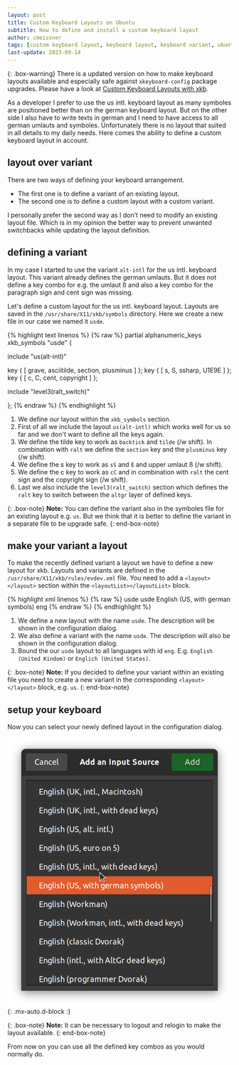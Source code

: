 ```yaml
---
layout: post
title: Custom Keyboard Layouts on Ubuntu
subtitle: How to define and install a custom keyboard layout
author: cmeissner
tags: [custom keyboard layout, keyboard layout, keyboard variant, ubuntu]
last-update: 2023-09-14
---
```


{: .box-warning}
There is a updated version on how to make keyboard layouts available and especially safe against `xkeyboard-config` package upgrades.
Please have a look at [Custom Keyboard Layouts with xkb](../2023-09-25-custom-keyboard-layouts-with-xkb).

As a developer I prefer to use the us intl. keyboard layout as many symboles are positioned better than on the german keyboard layout.
But on the other side I also have to write texts in german and I need to have access to all german umlauts and symboles. Unfortunately there is no layout that suited in all details to my daily needs. Here comes the ability to define a custom keyboard layout in account.

## layout over variant

There are two ways of defining your keyboard arrangement.

* The first one is to define a variant of an existing layout.
* The second one is to define a custom layout with a custom variant.

I personally prefer the second way as I don't need to modify an existing layout file. Which is in my opinion the better way to prevent unwanted switchbacks while updating the layout definition.

## defining a variant

In my case I started to use the variant `alt-intl` for the us intl. keyboard layout. This variant already defines the german umlauts. But it does not define a key combo for e.g. the umlaut ß and also a key combo for the paragraph sign and cent sign was missing.

Let's define a custom layout for the us intl. keyboard layout. Layouts are saved in the `/usr/share/X11/xkb/symbols` directory. Here we create a new file in our case we named it `usde`.

<!-- markdownlint-disable MD033 -->
{% highlight text linenos %}
{% raw %}
partial alphanumeric_keys
xkb_symbols "usde" {

   include "us(alt-intl)"

   key <TLDE> { [    grave,    asciitilde,    section,    plusminus    ] };
   key <AC02> { [    s,        S,             ssharp,     U1E9E        ] };
   key <AB03> { [    c,        C,             cent,       copyright    ] };

   include "level3(ralt_switch)"

};
{% endraw %}
{% endhighlight %}
<!-- markdownlint-enable MD033 -->

1. We define our layout within the `xkb_symbols` section.
2. First of all we include the layout `us(alt-intl)` which works well for us so far and we don't want to define all the keys again.
3. We define the tilde key to work as `backtick` and `tilde` (/w shift). In combination with `ralt` we define the `section` key and the `plusminus` key (/w shift).
4. We define the s key to work as `sS` and `ß` and upper umlaut ß (/w shift).
5. We define the c key to work as `cC` and in combination with `ralt` the cent sign and the copyright sign  (/w shift).
6. Last we also include the `level3(ralt_switch)` section which defines the `ralt` key to switch between the `altgr` layer of defined keys.

{: .box-note}
**Note:** You can define the variant also in the symboles file for an existing layout e.g. `us`. But we think that it is better to define the variant in a separate file to be upgrade safe.
{: end-box-note}

## make your variant a layout

To make the recently defined variant a layout we have to define a new layout for xkb. Layouts and variants are defined in the `/usr/share/X11/xkb/rules/evdev.xml` file. You need to add a `<layout></layout>` section within the `<layoutList></layoutList>` block.

<!-- markdownlint-disable MD033 -->
{% highlight xml linenos %}
{% raw %}
<layout>
  <configItem>
    <name>usde</name>
    <shortDescription>usde</shortDescription>
    <description>English (US, with german symbols)</description>
    <languageList>
      <iso639Id>eng</iso639Id>
    </languageList>
  </configItem>
</layout>
{% endraw %}
{% endhighlight %}
<!-- markdownlint-enable MD033 -->

1. We define a new layout with the name `usde`. The description will be shown in the configuration dialog.
2. We also define a variant with the name `usde`. The description will also be shown in the configuration dialog.
3. Bound the our `usde` layout to all languages with id `eng`. E.g. `English (United Kindom)` or `Englich (United States)`.

{: .box-note}
**Note:** If you decided to define your variant within an existing file you need to create a new variant in the corresponding `<layout></layout>` block, e.g. `us`.
{: end-box-note}

## setup your keyboard

Now you can select your newly defined layout in the configuration dialog.

![Select your keyboard layout](../assets/img/select_keyboard_layout.png){: .mx-auto.d-block :}

{: .box-note}
**Note:** It can be necessary to logout and relogin to make the layout available.
{: end-box-note}

From now on you can use all the defined key combos as you would normally do.
